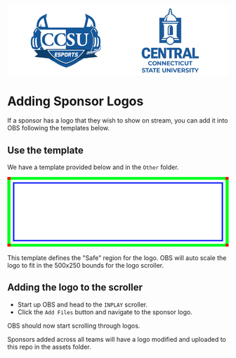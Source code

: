 ![Esports Logo](/Assets/esports.png)
# Adding Sponsor Logos
If a sponsor has a logo that they wish to show on stream, you can add it into OBS following the templates below.

##  Use the template
We have a template provided below and in the `Other` folder.

![Logo Template](/Other/LogoTemplate.png)

This template defines the "Safe" region for the logo. OBS will auto scale the logo to fit in the 500x250 bounds for the logo scroller.

## Adding the logo to the scroller
- Start up OBS and head to the `INPLAY` scroller.
- Click the `Add Files` button and navigate to the sponsor logo.

OBS should now start scrolling through logos.

Sponsors added across all teams will have a logo modified and uploaded to this repo in the assets folder.
